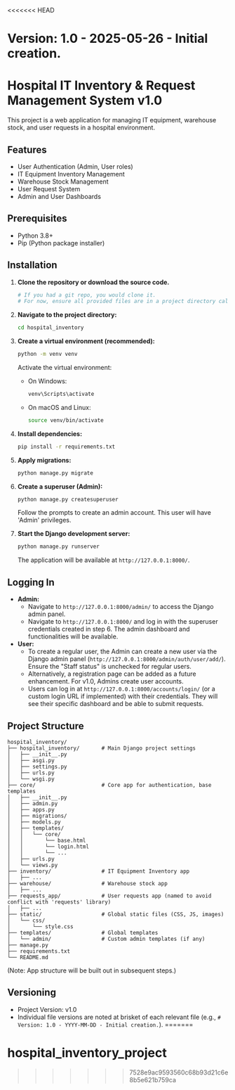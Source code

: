 <<<<<<< HEAD
# Version: 1.0 - 2025-05-26 - Initial creation.
# Hospital IT Inventory & Request Management System v1.0

This project is a web application for managing IT equipment, warehouse stock, and user requests in a hospital environment.

## Features

*   User Authentication (Admin, User roles)
*   IT Equipment Inventory Management
*   Warehouse Stock Management
*   User Request System
*   Admin and User Dashboards

## Prerequisites

*   Python 3.8+
*   Pip (Python package installer)

## Installation

1.  **Clone the repository or download the source code.**
    ```bash
    # If you had a git repo, you would clone it.
    # For now, ensure all provided files are in a project directory called 'hospital_inventory'.
    ```

2.  **Navigate to the project directory:**
    ```bash
    cd hospital_inventory
    ```

3.  **Create a virtual environment (recommended):**
    ```bash
    python -m venv venv
    ```
    Activate the virtual environment:
    *   On Windows:
        ```bash
        venv\Scripts\activate
        ```
    *   On macOS and Linux:
        ```bash
        source venv/bin/activate
        ```

4.  **Install dependencies:**
    ```bash
    pip install -r requirements.txt
    ```

5.  **Apply migrations:**
    ```bash
    python manage.py migrate
    ```

6.  **Create a superuser (Admin):**
    ```bash
    python manage.py createsuperuser
    ```
    Follow the prompts to create an admin account. This user will have 'Admin' privileges.

7.  **Start the Django development server:**
    ```bash
    python manage.py runserver
    ```
    The application will be available at `http://127.0.0.1:8000/`.

## Logging In

*   **Admin:**
    *   Navigate to `http://127.0.0.1:8000/admin/` to access the Django admin panel.
    *   Navigate to `http://127.0.0.1:8000/` and log in with the superuser credentials created in step 6. The admin dashboard and functionalities will be available.
*   **User:**
    *   To create a regular user, the Admin can create a new user via the Django admin panel (`http://127.0.0.1:8000/admin/auth/user/add/`). Ensure the "Staff status" is unchecked for regular users.
    *   Alternatively, a registration page can be added as a future enhancement. For v1.0, Admins create user accounts.
    *   Users can log in at `http://127.0.0.1:8000/accounts/login/` (or a custom login URL if implemented) with their credentials. They will see their specific dashboard and be able to submit requests.

## Project Structure

```
hospital_inventory/
├── hospital_inventory/       # Main Django project settings
│   ├── __init__.py
│   ├── asgi.py
│   ├── settings.py
│   ├── urls.py
│   └── wsgi.py
├── core/                     # Core app for authentication, base templates
│   ├── __init__.py
│   ├── admin.py
│   ├── apps.py
│   ├── migrations/
│   ├── models.py
│   ├── templates/
│   │   └── core/
│   │       └── base.html
│   │       └── login.html
│   │       └── ...
│   ├── urls.py
│   └── views.py
├── inventory/                # IT Equipment Inventory app
│   ├── ...
├── warehouse/                # Warehouse stock app
│   ├── ...
├── requests_app/             # User requests app (named to avoid conflict with 'requests' library)
│   ├── ...
├── static/                   # Global static files (CSS, JS, images)
│   └── css/
│       └── style.css
├── templates/                # Global templates
│   └── admin/                # Custom admin templates (if any)
├── manage.py
├── requirements.txt
└── README.md
```
(Note: App structure will be built out in subsequent steps.)

## Versioning

*   Project Version: v1.0
*   Individual file versions are noted at brisket of each relevant file (e.g., `# Version: 1.0 - YYYY-MM-DD - Initial creation.`).
=======
# hospital_inventory_project
>>>>>>> 7528e9ac9593560c68b93d21c6e8b5e621b759ca
